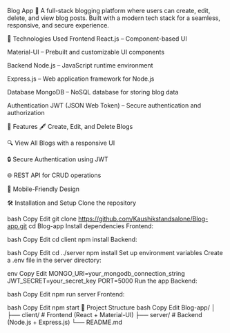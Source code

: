 Blog App 📝
A full-stack blogging platform where users can create, edit, delete, and view blog posts.
Built with a modern tech stack for a seamless, responsive, and secure experience.

🚀 Technologies Used
Frontend
React.js – Component-based UI

Material-UI – Prebuilt and customizable UI components

Backend
Node.js – JavaScript runtime environment

Express.js – Web application framework for Node.js

Database
MongoDB – NoSQL database for storing blog data

Authentication
JWT (JSON Web Token) – Secure authentication and authorization

📌 Features
🖋 Create, Edit, and Delete Blogs

🔍 View All Blogs with a responsive UI

🔒 Secure Authentication using JWT

🌐 REST API for CRUD operations

📱 Mobile-Friendly Design

🛠 Installation and Setup
Clone the repository

bash
Copy
Edit
git clone https://github.com/Kaushikstandsalone/Blog-app.git
cd Blog-app
Install dependencies
Frontend:

bash
Copy
Edit
cd client
npm install
Backend:

bash
Copy
Edit
cd ../server
npm install
Set up environment variables
Create a .env file in the server directory:

env
Copy
Edit
MONGO_URI=your_mongodb_connection_string
JWT_SECRET=your_secret_key
PORT=5000
Run the app
Backend:

bash
Copy
Edit
npm run server
Frontend:

bash
Copy
Edit
npm start
📂 Project Structure
bash
Copy
Edit
Blog-app/
│
├── client/         # Frontend (React + Material-UI)
├── server/         # Backend (Node.js + Express.js)
└── README.md
